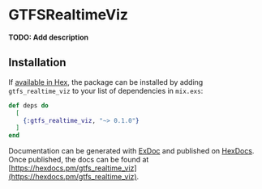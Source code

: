 # GTFSRealtimeViz

**TODO: Add description**

## Installation

If [available in Hex](https://hex.pm/docs/publish), the package can be installed
by adding `gtfs_realtime_viz` to your list of dependencies in `mix.exs`:

```elixir
def deps do
  [
    {:gtfs_realtime_viz, "~> 0.1.0"}
  ]
end
```

Documentation can be generated with [ExDoc](https://github.com/elixir-lang/ex_doc)
and published on [HexDocs](https://hexdocs.pm). Once published, the docs can
be found at [https://hexdocs.pm/gtfs_realtime_viz](https://hexdocs.pm/gtfs_realtime_viz).

